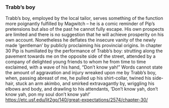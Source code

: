 ### Trabb’s boy

Trabb’s boy, employed by the local tailor, serves something of the function more poignantly fulfilled by Magwitch – he is a comic reminder of Pip’s pretensions but also of the past he cannot fully escape. His own prospects are limited and there is no suggestion that he will achieve prosperity on his own account. Nonetheless he deflates the insecure vanity of the newly made ‘gentleman’ by publicly proclaiming his provincial origins. In chapter 30 Pip is humiliated by the performance of Trabb’s boy:
strutting along the pavement towards me on the opposite side of the street, attended by a company of delighted young friends to whom he from time to time exclaimed, with a wave of his hand, “Don’t know yah!” Words cannot state the amount of aggravation and injury wreaked upon me by Trabb’s boy, when, passing abreast of me, he pulled up his shirt-collar, twined his side-hair, stuck an arm akimbo, and smirked extravagantly by, wriggling his elbows and body, and drawling to his attendants, ‘Don’t know yah, don’t know yah, pon my soul don’t know yah!’ https://etc.usf.edu/lit2go/140/great-expectations/2574/chapter-30/
